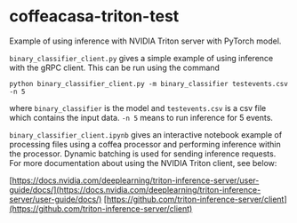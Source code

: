 # coffeacasa-triton-test
Example of using inference with NVIDIA Triton server with PyTorch model.

`binary_classifier_client.py` gives a simple example of using inference with the gRPC client. This can be run using the command

```
python binary_classifier_client.py -m binary_classifier testevents.csv -n 5
```

where `binary_classifier` is the model and `testevents.csv` is a csv file which contains the input data. `-n 5` means to run inference for 5 events.

`binary_classifier_client.ipynb` gives an interactive notebook example of processing files using a coffea processor and performing inference within the 
processor. Dynamic batching is used for sending inference requests. For more documentation about using the NVIDIA Triton client, see below:

[https://docs.nvidia.com/deeplearning/triton-inference-server/user-guide/docs/](https://docs.nvidia.com/deeplearning/triton-inference-server/user-guide/docs/)
[https://github.com/triton-inference-server/client](https://github.com/triton-inference-server/client)
